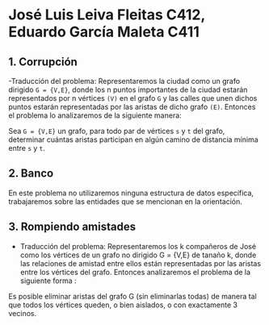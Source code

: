# José Luis Leiva Fleitas C412, Eduardo García Maleta C411

## 1. Corrupción 

-Traducción del problema:
Representaremos la ciudad como un grafo dirigido `G = {V,E}`, donde los n puntos importantes de la ciudad estarán representados por n vértices `(V)` en el grafo `G` y las calles que unen dichos puntos estarán representadas por las aristas de dicho grafo `(E)`. Entonces el problema lo analizaremos de la siguiente manera:

Sea `G = {V,E}` un grafo, para todo par de vértices `s` y `t` del grafo, determinar cuántas aristas participan en algún camino de distancia mínima entre `s` y `t`.



## 2. Banco
En este problema no utilizaremos ninguna estructura de datos específica, trabajaremos sobre las entidades que se mencionan en la orientación.

## 3. Rompiendo amistades

- Traducción del problema:
Representaremos los k compañeros de José como los vértices de un grafo no dirigido G = {V,E} de tanaño k, donde las relaciones de amistad entre ellos están representadas por las aristas entre los vértices del grafo. Entonces analizaremos el problema de la siguiente forma :

Es posible eliminar aristas del grafo G (sin eliminarlas todas) de manera tal que todos los vértices queden, o bien aislados, o con exactamente 3 vecinos.